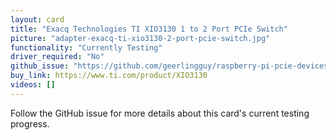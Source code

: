 ```yaml
---
layout: card
title: "Exacq Technologies TI XIO3130 1 to 2 Port PCIe Switch"
picture: "adapter-exacq-ti-xio3130-2-port-pcie-switch.jpg"
functionality: "Currently Testing"
driver_required: "No"
github_issue: "https://github.com/geerlingguy/raspberry-pi-pcie-devices/issues/14"
buy_link: https://www.ti.com/product/XIO3130
videos: []
---
```

Follow the GitHub issue for more details about this card's current testing progress.

